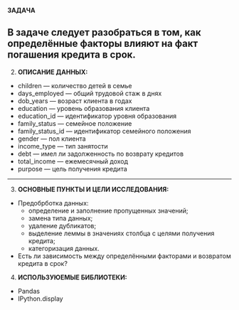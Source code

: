 **ЗАДАЧА**

**В задаче следует разобраться в том, как определённые факторы влияют на факт погашения кредита в срок.**
----------------------------------------
2. **ОПИСАНИЕ ДАННЫХ:** 
- children — количество детей в семье
- days_employed — общий трудовой стаж в днях
- dob_years — возраст клиента в годах
- education — уровень образования клиента
- education_id — идентификатор уровня образования
- family_status — семейное положение
- family_status_id — идентификатор семейного положения
- gender — пол клиента
- income_type — тип занятости
- debt — имел ли задолженность по возврату кредитов
- total_income — ежемесячный доход
- purpose — цель получения кредита
----------------------------------------
3. **ОСНОВНЫЕ ПУНКТЫ И ЦЕЛИ ИССЛЕДОВАНИЯ:**
- Предобрботка данных:
  - определение и заполнение пропущенных значений;
  - замена типа данных;
  - удаление дубликатов;
  - выделение леммы в значениях столбца с целями получения кредита;
  - категоризация данных.
- Есть ли зависимость между определёнными факторами и возвратом кредита в срок?
4. **ИСПОЛЬЗУЮЕМЫЕ БИБЛИОТЕКИ:**
- Pandas
- IPython.display
